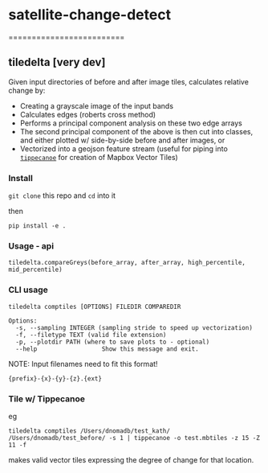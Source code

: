 # satellite-change-detect
=========================

## tiledelta [very dev]

Given input directories of before and after image tiles, calculates relative change by:

 - Creating a grayscale image of the input bands
 - Calculates edges (roberts cross method)
 - Performs a principal component analysis on these two edge arrays
 - The second principal component of the above is then cut into classes, and either plotted w/ side-by-side before and after images, or
 - Vectorized into a geojson feature stream (useful for piping into [`tippecanoe`](https://github.com/mapbox/tippecanoe) for creation of Mapbox Vector Tiles)

### Install

`git clone` this repo and `cd` into it

then

`pip install -e .`

### Usage - api

`tiledelta.compareGreys(before_array, after_array, high_percentile, mid_percentile)`

### CLI usage

```
tiledelta comptiles [OPTIONS] FILEDIR COMPAREDIR

Options:
  -s, --sampling INTEGER (sampling stride to speed up vectorization)
  -f, --filetype TEXT (valid file extension)
  -p, --plotdir PATH (where to save plots to - optional)
  --help                  Show this message and exit.
```
NOTE: Input filenames need to fit this format!
```
{prefix}-{x}-{y}-{z}.{ext}
```

###  Tile w/ Tippecanoe

eg

```
tiledelta comptiles /Users/dnomadb/test_kath/ /Users/dnomadb/test_before/ -s 1 | tippecanoe -o test.mbtiles -z 15 -Z 11 -f
```
makes valid vector tiles expressing the degree of change for that location.